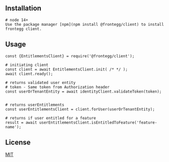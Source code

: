 ## Installation
```
# node 14+
Use the package manager [npm](npm install @frontegg/client) to install frontegg client.
```

## Usage

```EntitlementsClient
const {EntitlementsClient} = require('@frontegg/client');

# initiating client
const client = await EntitlementsClient.init( /* */ );
await client.ready();

# returns validated user entity
# token - Same token from Authorization header
const userOrTenantEntity = await identityClient.validateToken(token);


# returns userEntitlements
const userEntitlementsClient = client.forUser(userOrTenantEntity);

# returns if user entitled for a feature
result = await userEntitlementsClient.isEntitledToFeature('feature-name');

```

## License

[MIT](https://choosealicense.com/licenses/mit/)
